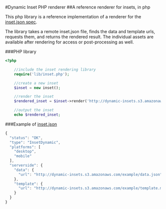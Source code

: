 #Dynamic Inset PHP renderer
##A reference renderer for insets, in php

This php library is a reference implementation of a renderer for the [inset.json spec](https://docs.google.com/a/dowjones.com/document/d/1NQ0UZYnyq89RFg3-Y7WxmYr7qVhsVBIrNPDpmgF66JA/edit?usp=sharing).

The library takes a remote inset.json file, finds the data and template urls, requests them, and returns the rendered result. The individual assets are available after rendering for access or post-processing as well.

###PHP library
```php
<?php

    //include the inset rendering library
    require('lib/inset.php');

    //create a new inset
    $inset = new inset();

    //render the inset
    $rendered_inset = $inset->render('http://dynamic-insets.s3.amazonaws.com/example/inset.json');

    //output the inset
    echo $rendered_inset;
```

###Example of [inset.json](http://dynamic-insets.s3.amazonaws.com/example/inset.json)
```javascript
{
  "status": "OK",
  "type": "InsetDynamic",
  "platforms": [
    "desktop",
    "mobile"
  ],
  "serverside": {
    "data": {
      "url": "http://dynamic-insets.s3.amazonaws.com/example/data.json"
    },
    "template": {
      "url": "http://dynamic-insets.s3.amazonaws.com/example/template.mu"
    }
  }
}

```
